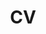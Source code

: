 ---
layout: archive
title: "CV"
permalink: /cv/
author_profile: true
redirect_from:
  - /resume
redirect_to:
  - https://drive.google.com/file/d/1JEXzhRv-TWe8z96qxs-dzJt5nAHfla7v/view?usp=sharing
---